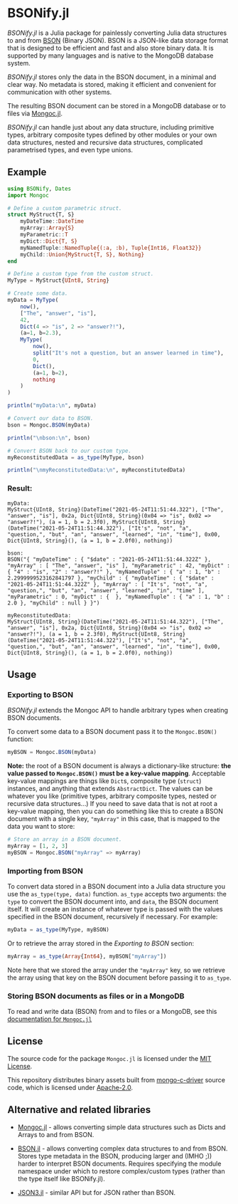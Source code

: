 # BSONify.jl

*BSONify.jl* is a Julia package for painlessly converting Julia data structures to and from [BSON](http://bsonspec.org/) (Binary JSON). BSON is a JSON-like data storage format that is designed to be efficient and fast and also store binary data. It is supported by many languages and is native to the MongoDB database system.

*BSONify.jl* stores only the data in the BSON document, in a minimal and clear way. No metadata is stored, making it efficient and convenient for communication with other systems.

The resulting BSON document can be stored in a MongoDB database or to files via [Mongoc.jl](https://github.com/felipenoris/Mongoc.jl).

*BSONify.jl* can handle just about any data structure, including primitive types, arbitrary composite types defined by other modules or your own data structures, nested and recursive data structures, complicated parametrised types, and even type unions.


## Example

```julia
using BSONify, Dates
import Mongoc

# Define a custom parametric struct.
struct MyStruct{T, S}
    myDateTime::DateTime
    myArray::Array{S}
    myParametric::T
    myDict::Dict{T, S}
    myNamedTuple::NamedTuple{(:a, :b), Tuple{Int16, Float32}}
    myChild::Union{MyStruct{T, S}, Nothing}
end

# Define a custom type from the custom struct.
MyType = MyStruct{UInt8, String}

# Create some data.
myData = MyType(
    now(),
    ["The", "answer", "is"],
    42,
    Dict(4 => "is", 2 => "answer?!"),
    (a=1, b=2.3),
    MyType(
        now(),
        split("It's not a question, but an answer learned in time"),
        0,
        Dict(),
        (a=1, b=2),
        nothing
    )
)

println("myData:\n", myData)

# Convert our data to BSON.
bson = Mongoc.BSON(myData)

println("\nbson:\n", bson)

# Convert BSON back to our custom type.
myReconstitutedData = as_type(MyType, bson)

println("\nmyReconstitutedData:\n", myReconstitutedData)
```

### Result:
```
myData:
MyStruct{UInt8, String}(DateTime("2021-05-24T11:51:44.322"), ["The", "answer", "is"], 0x2a, Dict{UInt8, String}(0x04 => "is", 0x02 => "answer?!"), (a = 1, b = 2.3f0), MyStruct{UInt8, String}(DateTime("2021-05-24T11:51:44.322"), ["It's", "not", "a", "question,", "but", "an", "answer", "learned", "in", "time"], 0x00, Dict{UInt8, String}(), (a = 1, b = 2.0f0), nothing))

bson:
BSON("{ "myDateTime" : { "$date" : "2021-05-24T11:51:44.322Z" }, "myArray" : [ "The", "answer", "is" ], "myParametric" : 42, "myDict" : { "4" : "is", "2" : "answer?!" }, "myNamedTuple" : { "a" : 1, "b" : 2.2999999523162841797 }, "myChild" : { "myDateTime" : { "$date" : "2021-05-24T11:51:44.322Z" }, "myArray" : [ "It's", "not", "a", "question,", "but", "an", "answer", "learned", "in", "time" ], "myParametric" : 0, "myDict" : {  }, "myNamedTuple" : { "a" : 1, "b" : 2.0 }, "myChild" : null } }")

myReconstitutedData:
MyStruct{UInt8, String}(DateTime("2021-05-24T11:51:44.322"), ["The", "answer", "is"], 0x2a, Dict{UInt8, String}(0x04 => "is", 0x02 => "answer?!"), (a = 1, b = 2.3f0), MyStruct{UInt8, String}(DateTime("2021-05-24T11:51:44.322"), ["It's", "not", "a", "question,", "but", "an", "answer", "learned", "in", "time"], 0x00, Dict{UInt8, String}(), (a = 1, b = 2.0f0), nothing))
```


## Usage

### Exporting to BSON
*BSONify.jl* extends the Mongoc API to handle arbitrary types when creating BSON documents.

To convert some data to a BSON document pass it to the `Mongoc.BSON()` function:
```julia
myBSON = Mongoc.BSON(myData)
```

**Note:** the root of a BSON document is always a dictionary-like structure: **the value passed to `Mongoc.BSON()` must be a key-value mapping**. Acceptable key-value mappings are things like `Dict`s, composite type (`struct`) instances, and anything that extends `AbstractDict`. The values can be whatever you like (primitive types, arbitrary composite types, nested or recursive data structures...) If you need to save data that is not at root a key-value mapping, then you can do something like this to create a BSON document with a single key, `"myArray"` in this case, that is mapped to the data you want to store:
```julia
# Store an array in a BSON document.
myArray = [1, 2, 3]
myBSON = Mongoc.BSON("myArray" => myArray)
```

### Importing from BSON
To convert data stored in a BSON document into a Julia data structure you use the `as_type(type, data)` function. `as_type` accepts two arguments: the `type` to convert the BSON document into, and `data`, the BSON document itself. It will create an instance of whatever type is passed with the values specified in the BSON document, recursively if necessary. For example:
```julia
myData = as_type(MyType, myBSON)
```
Or to retrieve the array stored in the *Exporting to BSON* section:
```julia
myArray = as_type(Array{Int64}, myBSON["myArray"])
```
Note here that we stored the array under the `"myArray"` key, so we retrieve the array using that key on the BSON document before passing it to `as_type`.

### Storing BSON documents as files or in a MongoDB
To read and write data (BSON) from and to files or a MongoDB, see this [documentation for `Mongoc.jl`](https://felipenoris.github.io/Mongoc.jl/stable/tutorial/#Read/Write-BSON-documents-from/to-IO-Stream-1)


## License

The source code for the package `Mongoc.jl` is licensed under the [MIT License](https://github.com/felipenoris/Mongoc.jl/blob/master/LICENSE).

This repository distributes binary assets built from [mongo-c-driver](https://github.com/mongodb/mongo-c-driver) source code,
which is licensed under [Apache-2.0](https://github.com/mongodb/mongo-c-driver/blob/master/COPYING).


## Alternative and related libraries

* [Mongoc.jl](https://github.com/felipenoris/Mongoc.jl) -
allows converting simple data structures such as Dicts and Arrays to and from BSON.

* [BSON.jl](https://github.com/JuliaIO/BSON.jl) - allows converting complex data structures to and from BSON. Stores type metadata in the BSON, producing larger and (IMHO ;)) harder to interpret BSON documents. Requires specifying the module namespace under which to restore complex/custom types (rather than the type itself like BSONify.jl).

* [JSON3.jl](https://github.com/quinnj/JSON3.jl) - similar API but for JSON rather than BSON.
